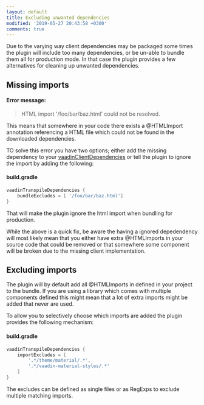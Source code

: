 ```yaml
---
layout: default
title: Excluding unwanted dependencies
modified: '2019-05-27 20:43:58 +0300'
comments: true
---
```


Due to the varying way client dependencies may be packaged some times the plugin will include too many dependencies,
or be un-able to bundle them all for production mode. In that case the plugin provides a few alternatives for cleaning
up unwanted dependencies.

## Missing imports

#### Error message:
> HTML import '/foo/bar/baz.html' could not be resolved.

This means that somewhere in your code there exists a @HTMLImport annotation referencing a HTML file which could not be
found in the downloaded dependencies.

TO solve this error you have two options; either add the missing dependency to your [vaadinClientDependencies]() or tell 
the plugin to ignore the import by adding the following:

#### build.gradle
```groovy
vaadinTranspileDependencies {
    bundleExcludes = [ '/foo/bar/baz.html']
}
```

That will make the plugin ignore the html import when bundling for production.

While the above is a quick fix, be aware the having a ignored depedendency will most likely mean that you either have extra
@HTMLImports in your source code that could be removed or that somewhere some component will be broken due to the missing
client implementation.

## Excluding imports

The plugin will by default add all @HTMLImports in defined in your project to the bundle. If you are using a library which comes
with multiple components defined this might mean that a lot of extra imports might be added that never are used.

To allow you to selectively choose which imports are added the plugin provides the following mechanism:

#### build.gradle
```groovy
vaadinTranspileDependencies {
    importExcludes = [
        '.*/theme/material/.*',
        '.*/vaadin-material-styles/.*'
    ]
}
```

The excludes can be defined as single files or as RegExps to exclude multiple matching imports.